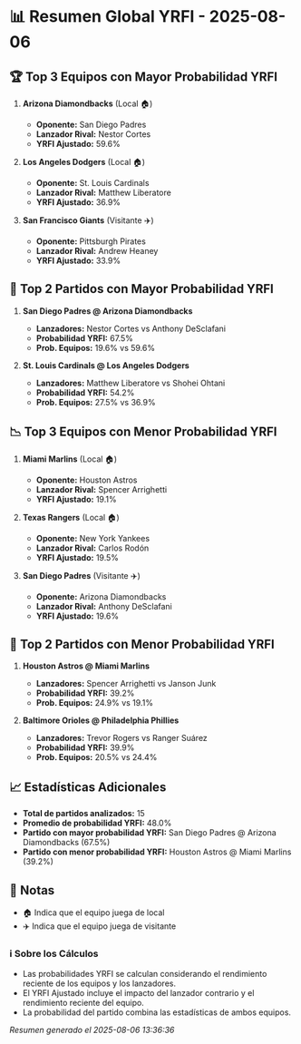 # 📊 Resumen Global YRFI - 2025-08-06

## 🏆 Top 3 Equipos con Mayor Probabilidad YRFI

1. **Arizona Diamondbacks** (Local 🏠)
   - **Oponente:** San Diego Padres
   - **Lanzador Rival:** Nestor Cortes
   - **YRFI Ajustado:** 59.6%

2. **Los Angeles Dodgers** (Local 🏠)
   - **Oponente:** St. Louis Cardinals
   - **Lanzador Rival:** Matthew Liberatore
   - **YRFI Ajustado:** 36.9%

3. **San Francisco Giants** (Visitante ✈️)
   - **Oponente:** Pittsburgh Pirates
   - **Lanzador Rival:** Andrew Heaney
   - **YRFI Ajustado:** 33.9%

## 🎯 Top 2 Partidos con Mayor Probabilidad YRFI

1. **San Diego Padres @ Arizona Diamondbacks**
   - **Lanzadores:** Nestor Cortes vs Anthony DeSclafani
   - **Probabilidad YRFI:** 67.5%
   - **Prob. Equipos:** 19.6% vs 59.6%

2. **St. Louis Cardinals @ Los Angeles Dodgers**
   - **Lanzadores:** Matthew Liberatore vs Shohei Ohtani
   - **Probabilidad YRFI:** 54.2%
   - **Prob. Equipos:** 27.5% vs 36.9%

## 📉 Top 3 Equipos con Menor Probabilidad YRFI

1. **Miami Marlins** (Local 🏠)
   - **Oponente:** Houston Astros
   - **Lanzador Rival:** Spencer Arrighetti
   - **YRFI Ajustado:** 19.1%

2. **Texas Rangers** (Local 🏠)
   - **Oponente:** New York Yankees
   - **Lanzador Rival:** Carlos Rodón
   - **YRFI Ajustado:** 19.5%

3. **San Diego Padres** (Visitante ✈️)
   - **Oponente:** Arizona Diamondbacks
   - **Lanzador Rival:** Anthony DeSclafani
   - **YRFI Ajustado:** 19.6%

## 🛑 Top 2 Partidos con Menor Probabilidad YRFI

1. **Houston Astros @ Miami Marlins**
   - **Lanzadores:** Spencer Arrighetti vs Janson Junk
   - **Probabilidad YRFI:** 39.2%
   - **Prob. Equipos:** 24.9% vs 19.1%

2. **Baltimore Orioles @ Philadelphia Phillies**
   - **Lanzadores:** Trevor Rogers vs Ranger Suárez
   - **Probabilidad YRFI:** 39.9%
   - **Prob. Equipos:** 20.5% vs 24.4%

## 📈 Estadísticas Adicionales

- **Total de partidos analizados:** 15
- **Promedio de probabilidad YRFI:** 48.0%
- **Partido con mayor probabilidad YRFI:** San Diego Padres @ Arizona Diamondbacks (67.5%)
- **Partido con menor probabilidad YRFI:** Houston Astros @ Miami Marlins (39.2%)

## 📝 Notas

- 🏠 Indica que el equipo juega de local
- ✈️ Indica que el equipo juega de visitante

### ℹ️ Sobre los Cálculos
- Las probabilidades YRFI se calculan considerando el rendimiento reciente de los equipos y los lanzadores.
- El YRFI Ajustado incluye el impacto del lanzador contrario y el rendimiento reciente del equipo.
- La probabilidad del partido combina las estadísticas de ambos equipos.

*Resumen generado el 2025-08-06 13:36:36*